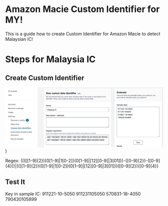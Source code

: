 # Amazon Macie Custom Identifier for MY!

This is a guide how to create Custom Identifier for Amazon Macie to detect Malaysian IC! 

# Steps for Malaysia IC
## Create Custom Identifier
![Screenshot for Custom Identifier](https://github.com/mraswinc/macie4my/blob/d6f3cca82eb28a1c50daa384c147bad0cddc6b61/MacieCustomMYIC.png))

Regex:
((([[1-9]{2})(0[1-9]|1[0-2])(0[1-9]|[12][0-9]|3[01]))-([0-9]{2})-([0-9]{4}))|(([[1-9]{2})(0[1-9]|1[0-2])(0[1-9]|[12][0-9]|3[01]))([0-9]{2})([0-9]{4})

## Test It 
Key in sample IC:
911221-10-5050
911231105050
570831-18-4050
790430105899
